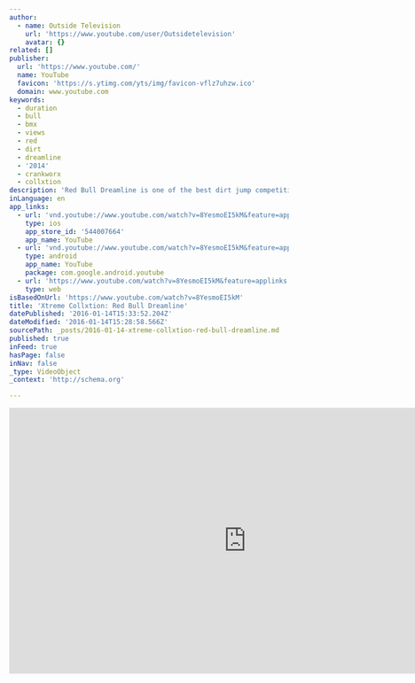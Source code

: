 ```yaml
---
author:
  - name: Outside Television
    url: 'https://www.youtube.com/user/Outsidetelevision'
    avatar: {}
related: []
publisher:
  url: 'https://www.youtube.com/'
  name: YouTube
  favicon: 'https://s.ytimg.com/yts/img/favicon-vflz7uhzw.ico'
  domain: www.youtube.com
keywords:
  - duration
  - bull
  - bmx
  - views
  - red
  - dirt
  - dreamline
  - '2014'
  - crankworx
  - collxtion
description: 'Red Bull Dreamline is one of the best dirt jump competitions in the world. Watch Xtreme Collxtion Saturdays at 8pm. http://www.outsidetelevision.com/show/xtreme-collxtion'
inLanguage: en
app_links:
  - url: 'vnd.youtube://www.youtube.com/watch?v=8YesmoEI5kM&feature=applinks'
    type: ios
    app_store_id: '544007664'
    app_name: YouTube
  - url: 'vnd.youtube://www.youtube.com/watch?v=8YesmoEI5kM&feature=applinks'
    type: android
    app_name: YouTube
    package: com.google.android.youtube
  - url: 'https://www.youtube.com/watch?v=8YesmoEI5kM&feature=applinks'
    type: web
isBasedOnUrl: 'https://www.youtube.com/watch?v=8YesmoEI5kM'
title: 'Xtreme Collxtion: Red Bull Dreamline'
datePublished: '2016-01-14T15:33:52.204Z'
dateModified: '2016-01-14T15:28:58.566Z'
sourcePath: _posts/2016-01-14-xtreme-collxtion-red-bull-dreamline.md
published: true
inFeed: true
hasPage: false
inNav: false
_type: VideoObject
_context: 'http://schema.org'

---
```

<iframe src="https://cdn.embedly.com/widgets/media.html?src=https%3A%2F%2Fwww.youtube.com%2Fembed%2F8YesmoEI5kM%3Ffeature%3Doembed&amp;url=https%3A%2F%2Fwww.youtube.com%2Fwatch%3Fv%3D8YesmoEI5kM&amp;image=https%3A%2F%2Fi.ytimg.com%2Fvi%2F8YesmoEI5kM%2Fhqdefault.jpg&amp;key=b7d04c9b404c499eba89ee7072e1c4f7&amp;type=text%2Fhtml&amp;schema=youtube" width="854" height="480" scrolling="no" frameborder="0" allowfullscreen="allowfullscreen" style=""></iframe>